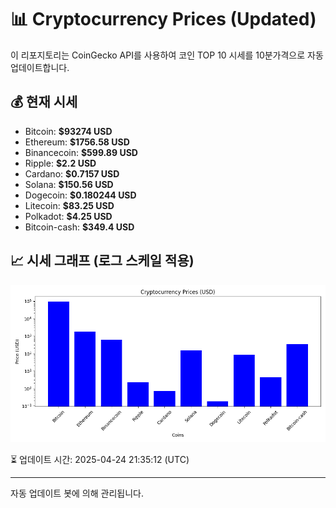 
# 📊 Cryptocurrency Prices (Updated)

이 리포지토리는 CoinGecko API를 사용하여 코인 TOP 10 시세를 10분가격으로 자동 업데이트합니다.

## 💰 현재 시세
- Bitcoin: **$93274 USD**
- Ethereum: **$1756.58 USD**
- Binancecoin: **$599.89 USD**
- Ripple: **$2.2 USD**
- Cardano: **$0.7157 USD**
- Solana: **$150.56 USD**
- Dogecoin: **$0.180244 USD**
- Litecoin: **$83.25 USD**
- Polkadot: **$4.25 USD**
- Bitcoin-cash: **$349.4 USD**

## 📈 시세 그래프 (로그 스케일 적용)
![Crypto Prices](crypto_prices.png)

⏳ 업데이트 시간: 2025-04-24 21:35:12 (UTC)

---
자동 업데이트 봇에 의해 관리됩니다.
